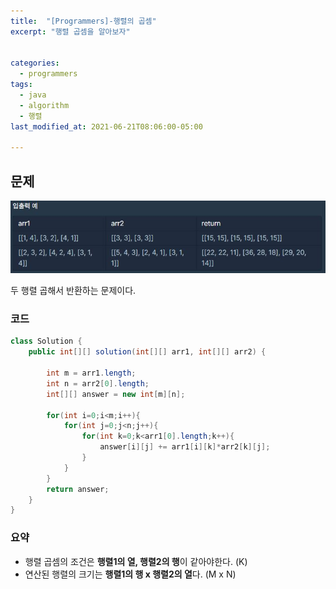 ```yaml
---
title:  "[Programmers]-행렬의 곱셈"
excerpt: "행렬 곱셈을 알아보자"


categories:
  - programmers
tags:
  - java
  - algorithm
  - 행렬
last_modified_at: 2021-06-21T08:06:00-05:00

---
```


## 문제

![문제](/assets/images/행렬의곱셈.JPG)

두 행렬 곱해서 반환하는 문제이다.

### 코드

```java
class Solution {
    public int[][] solution(int[][] arr1, int[][] arr2) {
        
        int m = arr1.length;
        int n = arr2[0].length;
        int[][] answer = new int[m][n];
        
        for(int i=0;i<m;i++){
            for(int j=0;j<n;j++){
                for(int k=0;k<arr1[0].length;k++){
                    answer[i][j] += arr1[i][k]*arr2[k][j];
                }
            }
        }
        return answer;
    }
}
```


### 요약

- 행렬 곱셈의 조건은 **행렬1의 열, 행렬2의 행**이 같아야한다. (K)
- 연산된 행렬의 크기는 **행렬1의 행 x 행렬2의 열**다. (M x N)